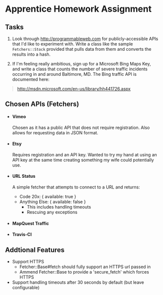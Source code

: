 Apprentice Homework Assignment
==============================

Tasks
-----
1. Look through http://programmableweb.com for publicly-accessible APIs
   that I'd like to experiment with. Write a class like the sample
`Fetchers::Stock` provided that pulls data from them and converts the
results into a hash.

2. If I'm feeling really ambitious, sign up for a Microsoft Bing Maps
   Key, and write a class that counts the number of severe traffic
incidents occurring in and around Baltimore, MD. The Bing traffic API is
documented here:
> http://msdn.microsoft.com/en-us/library/hh441726.aspx


Chosen APIs (Fetchers)
----------------------
* #### Vimeo ####

  Chosen as it has a public API that does not require registration. Also
allows for requesting data in JSON format.

* #### Etsy ####

  Requires registration and an API key. Wanted to try my hand at using an
API key at the same time creating something my wife could potentially use.

* #### URL Status ####

  A simple fetcher that attempts to connect to a URL and returns:
    * Code 20x: { available: true }
    * Anything Else: { available: false }
      - This includes handling timeouts
      - Rescuing any exceptions

* #### MapQuest Traffic ####


* #### Travis-CI ####


Addtional Features
------------------
* Support HTTPS
  - Fetcher::Base#fetch should fully support an HTTPS url passed in
  - Ammend Fetcher::Base to provide a 'secure_fetch' which forces HTTPS
* Support handling timeouts after 30 seconds by default (but leave
  configurable)

